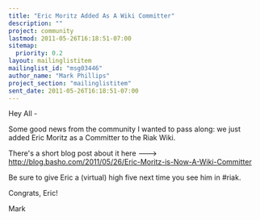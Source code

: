 ```yaml
---
title: "Eric Moritz Added As A Wiki Committer"
description: ""
project: community
lastmod: 2011-05-26T16:18:51-07:00
sitemap:
  priority: 0.2
layout: mailinglistitem
mailinglist_id: "msg03446"
author_name: "Mark Phillips"
project_section: "mailinglistitem"
sent_date: 2011-05-26T16:18:51-07:00
---
```



Hey All -

Some good news from the community I wanted to pass along: we just
added Eric Moritz as a Committer to the Riak Wiki.

There's a short blog post about it here ---&gt;
http://blog.basho.com/2011/05/26/Eric-Moritz-is-Now-A-Wiki-Committer

Be sure to give Eric a (virtual) high five next time you see him in #riak.

Congrats, Eric!

Mark

